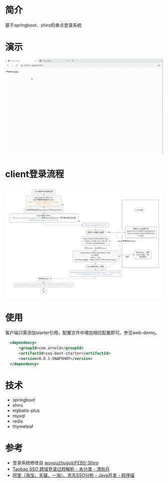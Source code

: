 # 简介
基于springboot、shiro的单点登录系统

# 演示
![](https://raw.githubusercontent.com/4rnold/Blog/pic/img/QQ%E5%BD%95%E5%B1%8F20200229154121.gif)

# client登录流程
![](https://raw.githubusercontent.com/4rnold/Blog/pic/img/springboot-shiro-sso%E7%99%BB%E5%BD%95%E6%B5%81%E7%A8%8B.png)


# 使用
客户端只需添加starter引用，配置文件中增加相应配置即可。参见web-demo。
```xml
  <dependency>
      <groupId>com.arnold</groupId>
      <artifactId>sso-boot-starter</artifactId>
      <version>0.0.1-SNAPSHOT</version>
  </dependency>
```

# 技术
- springboot
- shiro
- mybatis-plus
- mysql
- redis
- thymeleaf

# 参考
- 登录系统修改自 [wuyouzhuguli/FEBS-Shiro](https://github.com/wuyouzhuguli/FEBS-Shiro)
- [Taobao SSO 跨域登录过程解析 - 未分类 - 清秋月](https://discourse.qingqiuyue.com/t/topic/347/1)
- [阿里（淘宝、天猫、一淘）、京东SSO分析 - Java开发 - 程序喵](http://www.ibloger.net/article/3052.html)
